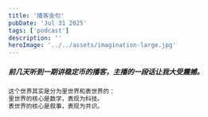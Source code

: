 ```yaml
---
title: '播客金句'
pubDate: 'Jul 31 2025'
tags: ['podcast']
description: ''
heroImage: '../../assets/imagination-large.jpg'
---
```


##### 前几天听到一期讲稳定币的播客，主播的一段话让我大受震撼。


```markdown
这个世界其实是分为里世界和表世界的：
里世界的核心是数学，表现为科技。
表世界的核心是叙事，表现为共识。
```